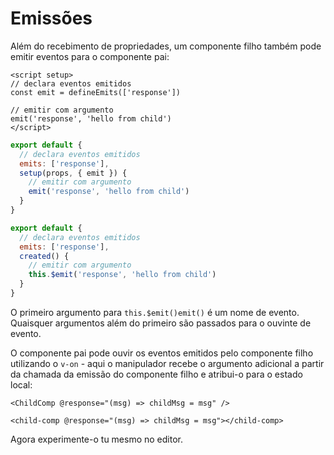 # Emissões

Além do recebimento de propriedades, um componente filho também pode emitir eventos para o componente pai:

<div class="composition-api">
<div class="sfc">

```vue
<script setup>
// declara eventos emitidos
const emit = defineEmits(['response'])

// emitir com argumento
emit('response', 'hello from child')
</script>
```

</div>

<div class="html">

```js
export default {
  // declara eventos emitidos
  emits: ['response'],
  setup(props, { emit }) {
    // emitir com argumento
    emit('response', 'hello from child')
  }
}
```

</div>

</div>

<div class="options-api">

```js
export default {
  // declara eventos emitidos
  emits: ['response'],
  created() {
    // emitir com argumento
    this.$emit('response', 'hello from child')
  }
}
```

</div>

O primeiro argumento para <span class="options-api">`this.$emit()`</span><span class="composition-api">`emit()`</span> é um nome de evento. Quaisquer argumentos além do primeiro são passados para o ouvinte de evento. 

O componente pai pode ouvir os eventos emitidos pelo componente filho utilizando o `v-on` - aqui o manipulador recebe o argumento adicional a partir da chamada da emissão do componente filho e atribui-o para o estado local:

<div class="sfc">

```vue-html
<ChildComp @response="(msg) => childMsg = msg" />
```

</div>
<div class="html">

```vue-html
<child-comp @response="(msg) => childMsg = msg"></child-comp>
```

</div>

Agora experimente-o tu mesmo no editor.
